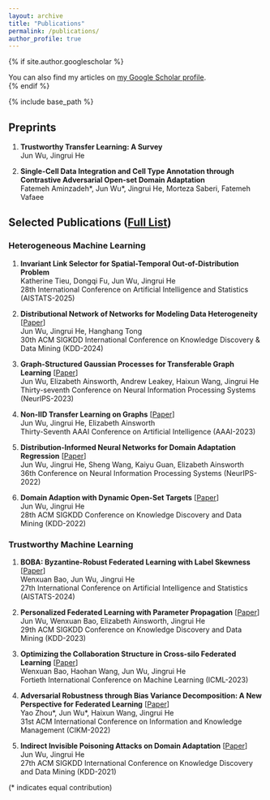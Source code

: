```yaml
---
layout: archive
title: "Publications"
permalink: /publications/
author_profile: true
---
```


{% if site.author.googlescholar %}
  <div class="wordwrap">You can also find my articles on <a href="{{site.author.googlescholar}}">my Google Scholar profile</a>.</div>
{% endif %}

{% include base_path %}

<!---
{% for post in site.publications reversed %}
  {% include archive-single.html %}
{% endfor %}
-->   

## Preprints

1. **Trustworthy Transfer Learning: A Survey**  
Jun Wu, Jingrui He

1. **Single-Cell Data Integration and Cell Type Annotation through Contrastive Adversarial Open-set Domain Adaptation**    
Fatemeh Aminzadeh\*, Jun Wu\*, Jingrui He, Morteza Saberi, Fatemeh Vafaee

## Selected Publications ([Full List](https://junwu6.github.io/full_publication/))

### Heterogeneous Machine Learning

1. **Invariant Link Selector for Spatial-Temporal Out-of-Distribution Problem**  
Katherine Tieu, Dongqi Fu, Jun Wu, Jingrui He  
28th International Conference on Artificial Intelligence and Statistics (AISTATS-2025)

1. **Distributional Network of Networks for Modeling Data Heterogeneity**  [[Paper](https://dl.acm.org/doi/abs/10.1145/3637528.3671994)]  
Jun Wu, Jingrui He, Hanghang Tong  
30th ACM SIGKDD International Conference on Knowledge Discovery & Data Mining (KDD-2024)  

1. **Graph-Structured Gaussian Processes for Transferable Graph Learning** [[Paper](https://proceedings.neurips.cc/paper_files/paper/2023/file/9f7f2f57d8eaf44b2f09020f64ff6d96-Paper-Conference.pdf)]  
Jun Wu, Elizabeth Ainsworth, Andrew Leakey, Haixun Wang, Jingrui He  
Thirty-seventh Conference on Neural Information Processing Systems (NeurIPS-2023)  

1. **Non-IID Transfer Learning on Graphs** [[Paper](https://ojs.aaai.org/index.php/AAAI/article/view/26231)]  
Jun Wu, Jingrui He, Elizabeth Ainsworth  
Thirty-Seventh AAAI Conference on Artificial Intelligence (AAAI-2023)  

1. **Distribution-Informed Neural Networks for Domain Adaptation Regression** [[Paper](https://proceedings.neurips.cc/paper_files/paper/2022/file/410bbba8388369d8bb5875544d1d4428-Paper-Conference.pdf)]  
Jun Wu, Jingrui He, Sheng Wang, Kaiyu Guan, Elizabeth Ainsworth  
36th Conference on Neural Information Processing Systems (NeurIPS-2022)  

1. **Domain Adaption with Dynamic Open-Set Targets** [[Paper](https://dl.acm.org/doi/abs/10.1145/3534678.3539235)]  
Jun Wu, Jingrui He  
28th ACM SIGKDD Conference on Knowledge Discovery and Data Mining (KDD-2022)  


### Trustworthy Machine Learning

1. **BOBA: Byzantine-Robust Federated Learning with Label Skewness** [[Paper](https://proceedings.mlr.press/v238/bao24a.html)]  
Wenxuan Bao, Jun Wu, Jingrui He  
27th International Conference on Artificial Intelligence and Statistics (AISTATS-2024)

1. **Personalized Federated Learning with Parameter Propagation** [[Paper](https://dl.acm.org/doi/abs/10.1145/3580305.3599464)]  
Jun Wu, Wenxuan Bao, Elizabeth Ainsworth, Jingrui He  
29th ACM SIGKDD Conference on Knowledge Discovery and Data Mining (KDD-2023)

1. **Optimizing the Collaboration Structure in Cross-silo Federated Learning** [[Paper](https://proceedings.mlr.press/v202/bao23b.html)]  
Wenxuan Bao, Haohan Wang, Jun Wu, Jingrui He  
Fortieth International Conference on Machine Learning (ICML-2023)

1. **Adversarial Robustness through Bias Variance Decomposition: A New Perspective for Federated Learning** [[Paper](https://dl.acm.org/doi/abs/10.1145/3511808.3557232)]  
Yao Zhou\*, Jun Wu\*, Haixun Wang, Jingrui He  
31st ACM International Conference on Information and Knowledge Management (CIKM-2022)  

1. **Indirect Invisible Poisoning Attacks on Domain Adaptation** [[Paper](https://dl.acm.org/doi/abs/10.1145/3447548.3467214)]  
Jun Wu, Jingrui He  
27th ACM SIGKDD International Conference on Knowledge Discovery and Data Mining (KDD-2021)  


(* indicates equal contribution)

